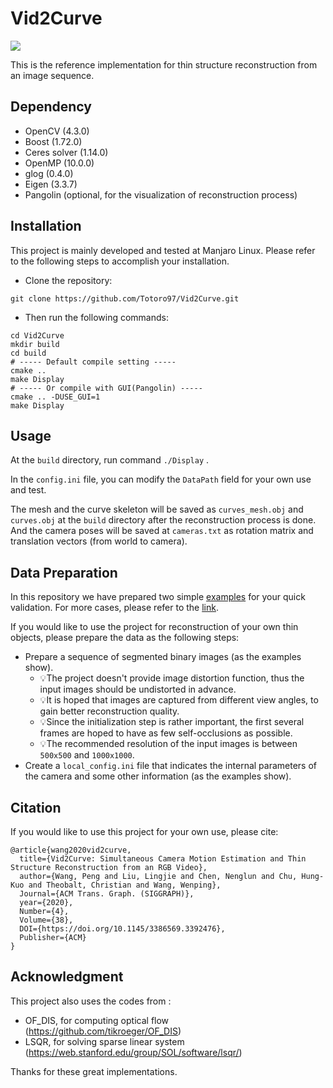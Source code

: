  

# Vid2Curve

![](./static/teaser.png)

This is the reference implementation for thin structure reconstruction from an image sequence.

## Dependency

- OpenCV (4.3.0)
- Boost (1.72.0)
- Ceres solver (1.14.0)
- OpenMP (10.0.0)
- glog (0.4.0)
- Eigen (3.3.7)
- Pangolin (optional, for the visualization of reconstruction process)

## Installation

This project is mainly developed and tested at Manjaro Linux. Please refer to the following steps to accomplish your installation.

- Clone the repository: 

```shell
git clone https://github.com/Totoro97/Vid2Curve.git
```

- Then run the following commands:

```shell
cd Vid2Curve
mkdir build
cd build
# ----- Default compile setting -----
cmake ..
make Display
# ----- Or compile with GUI(Pangolin) -----
cmake .. -DUSE_GUI=1
make Display
```



## Usage

At the `build` directory, run command `./Display` .

In the `config.ini` file, you can modify the `DataPath` field for your own use and test.

The mesh and the curve skeleton will be saved as `curves_mesh.obj` and `curves.obj` at the `build` directory after the reconstruction process is done. And the camera poses will be saved at `cameras.txt` as rotation matrix and translation vectors (from world to camera).

## Data Preparation

In this repository we have prepared two simple [examples](./examples) for your quick validation. For more cases, please refer to the [link](https://drive.google.com/drive/folders/1jGPW8ZlKwg4qX82HWMW9l3pbhrAI0XNn?usp=sharing).

If you would like to use the project for reconstruction of your own thin objects, please prepare the data as the following steps:

- Prepare a sequence of segmented binary images (as the examples show).
  - 💡The project doesn't provide image distortion function, thus the input images should be undistorted in advance.
  - 💡It is hoped that images are captured from different view angles, to gain better reconstruction quality.
  - 💡Since the initialization step is rather important, the first several frames are hoped to have as few self-occlusions as possible.
  - 💡The recommended resolution of the input images is between `500x500` and `1000x1000`.
- Create a `local_config.ini` file that indicates the internal parameters of the camera and some other information (as the examples show).

## Citation

If you would like to use this project for your own use, please cite:

```
@article{wang2020vid2curve,
  title={Vid2Curve: Simultaneous Camera Motion Estimation and Thin Structure Reconstruction from an RGB Video},
  author={Wang, Peng and Liu, Lingjie and Chen, Nenglun and Chu, Hung-Kuo and Theobalt, Christian and Wang, Wenping},
  Journal={ACM Trans. Graph. (SIGGRAPH)},
  year={2020},
  Number={4},
  Volume={38},
  DOI={https://doi.org/10.1145/3386569.3392476},
  Publisher={ACM}
}
```

## Acknowledgment

This project also uses the codes from :

- OF_DIS, for computing optical flow  (https://github.com/tikroeger/OF_DIS)
- LSQR, for solving sparse linear system (https://web.stanford.edu/group/SOL/software/lsqr/)

Thanks for these great implementations.